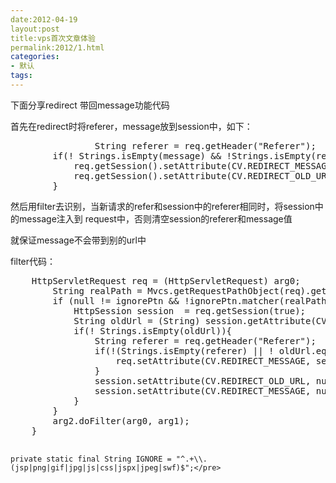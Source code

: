 ```yaml
---
date:2012-04-19
layout:post
title:vps首次文章体验
permalink:2012/1.html
categories:
- 默认
tags:
---
```



<p>
	下面分享redirect 带回message功能代码
</p>
<p>
	首先在redirect时将referer，message放到session中，如下：
</p>
<p>
<pre class="prettyprint lang-java linenums">                String referer = req.getHeader("Referer");
		if(! Strings.isEmpty(message) &amp;&amp; !Strings.isEmpty(referer)){
			req.getSession().setAttribute(CV.REDIRECT_MESSAGE, message);
			req.getSession().setAttribute(CV.REDIRECT_OLD_URL, referer);
		}</pre>
然后用filter去识别，当新请求的refer和session中的referer相同时，将session中的message注入到 request中，否则清空session的referer和message值
</p>
<p>
	就保证message不会带到别的url中
</p>
<p>
	filter代码：
</p>
<p>
<pre class="prettyprint lang-java linenums">	HttpServletRequest req = (HttpServletRequest) arg0;
		String realPath = Mvcs.getRequestPathObject(req).getUrl();
		if (null != ignorePtn &amp;&amp; !ignorePtn.matcher(realPath).find()) {
			HttpSession session  = req.getSession(true);
			String oldUrl = (String) session.getAttribute(CV.REDIRECT_OLD_URL);
			if(! Strings.isEmpty(oldUrl)){
				String referer = req.getHeader("Referer");
				if(!(Strings.isEmpty(referer) || ! oldUrl.equals(referer))){
					req.setAttribute(CV.REDIRECT_MESSAGE, session.getAttribute(CV.REDIRECT_MESSAGE));
				}
				session.setAttribute(CV.REDIRECT_OLD_URL, null);
				session.setAttribute(CV.REDIRECT_MESSAGE, null);
			}
		}
		arg2.doFilter(arg0, arg1);
	}

	private static final String IGNORE = "^.+\\.(jsp|png|gif|jpg|js|css|jspx|jpeg|swf)$";</pre>
</p>